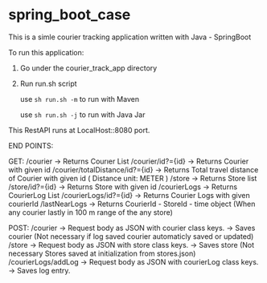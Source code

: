 # spring_boot_case

This is a simle courier tracking application written with Java - SpringBoot 

To run this application:

1) Go under the courier_track_app directory 
2) Run run.sh script

      use ``` sh run.sh -m ``` to run with Maven

      use ``` sh run.sh -j ``` to run with Java Jar

This RestAPI runs at LocalHost::8080 port.

END POINTS: 

GET: 
/courier -> Returns Courıer List
/courier/id?={id} -> Returns Courier with given id
/courier/totalDistance/id?={id} -> Returns Total travel distance of Courier with given id ( Distance unit: METER )
/store -> Returns Store list
/store/id?={id}  -> Returns Store with given id
/courierLogs -> Returns CourierLog List
/courierLogs/id?={id} -> Returns Courier Logs with given courierId
/lastNearLogs -> Returns CourierId - StoreId - time object (When any courier lastly in 100 m range of the any store)

POST:
/courier -> Request body as JSON with courier class keys. -> Saves courier (Not necessary if log saved courier automaticly saved or updated)
/store -> Request body as JSON with store class keys. -> Saves store (Not necessary Stores saved at initialization from stores.json)
/courierLogs/addLog -> Request body as JSON with courierLog class keys. -> Saves log entry. 

